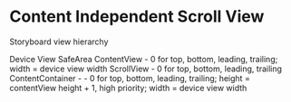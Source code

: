 # Content Independent Scroll View

Storyboard view hierarchy

Device View
  SafeArea
  ContentView - 0 for top, bottom, leading, trailing; width = device view width 
     ScrollView - 0 for top, bottom, leading, trailing
        ContentContainer - - 0 for top, bottom, leading, trailing; height = contentView height + 1, high priority; width = device view width
